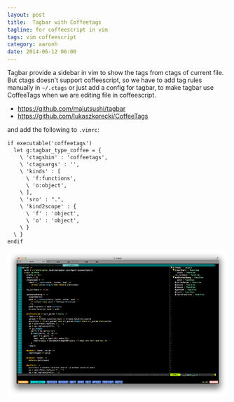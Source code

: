 ```yaml
---
layout: post
title:  Tagbar with Coffeetags
tagline: for coffeescript in vim
tags: vim coffeescript
category: aaronh
date: 2014-06-12 06:00
---
```

Tagbar provide a sidebar in vim to show the tags from ctags of current file. But ctags doesn't support coffeescript, so we have to add tag rules manually in `~/.ctags` or just add a config for tagbar, to make tagbar use CoffeeTags when we are editing file in coffeescript.

- <https://github.com/majutsushi/tagbar>
- <https://github.com/lukaszkorecki/CoffeeTags>

and add the following to `.vimrc`:

    if executable('coffeetags')
      let g:tagbar_type_coffee = {
        \ 'ctagsbin' : 'coffeetags',
        \ 'ctagsargs' : '',
        \ 'kinds' : [
          \ 'f:functions',
          \ 'o:object',
        \ ],
        \ 'sro' : ".",
        \ 'kind2scope' : {
          \ 'f' : 'object',
          \ 'o' : 'object',
        \ }
      \ }
    endif

![coffeetags](/assets/images/2014-06-12-coffeetags.png)
